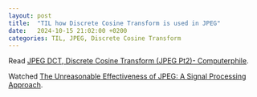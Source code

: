 ```yaml
---
layout: post
title:  "TIL how Discrete Cosine Transform is used in JPEG"
date:   2024-10-15 21:02:00 +0200
categories: TIL, JPEG, Discrete Cosine Transform
---
```

Read [JPEG DCT, Discrete Cosine Transform (JPEG Pt2)- Computerphile](https://www.youtube.com/watch?v=Q2aEzeMDHMA).

Watched [The Unreasonable Effectiveness of JPEG: A Signal Processing Approach](https://www.youtube.com/watch?v=0me3guauqOU).
